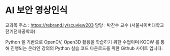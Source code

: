 # AI 보안 영상인식

교과목 주소 : https://rebrand.ly/scuview203
담당 : 박찬수 교수 (서울사이버대학교 전기전자공학과)


Python 을 기반으로 OpenCV, Open3D 활용을 학습하기 위한 수업이며
KOCW 를 통해 진행되는 온라인 강의의 Python 실습 코드 다운로드를 위한 Github 사이트 입니다.


